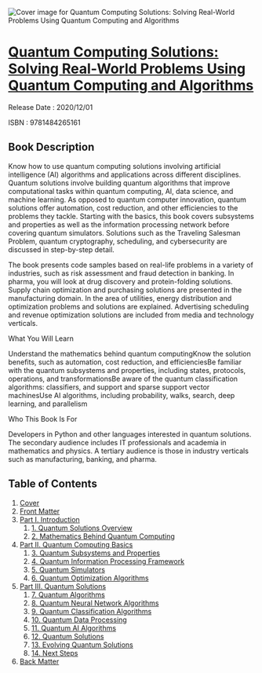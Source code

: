 ![Cover image for Quantum Computing Solutions: Solving Real-World Problems Using Quantum Computing and Algorithms](https://imgdetail.ebookreading.net/cover/cover/202109/EB9781484265161.jpg)

[Quantum Computing Solutions: Solving Real-World Problems Using Quantum Computing and Algorithms](https://ebookreading.net/view/book/Quantum+Computing+Solutions%3A+Solving+Real-World+Problems+Using+Quantum+Computing+and+Algorithms-EB9781484265161_1.html "Quantum Computing Solutions: Solving Real-World Problems Using Quantum Computing and Algorithms")
====================================================================================================================

Release Date : 2020/12/01

ISBN : 9781484265161

Book Description
-----------------

Know how to use quantum computing solutions involving artificial intelligence (AI) algorithms and applications across different disciplines.
Quantum solutions involve building quantum algorithms that improve computational tasks within quantum computing, AI, data science, and machine learning. As opposed to quantum computer innovation, quantum solutions offer automation, cost reduction, and other efficiencies to the problems they tackle.
Starting with the basics, this book&nbsp;covers subsystems and properties as well as the information processing network before covering quantum simulators. Solutions such as the Traveling Salesman Problem, quantum cryptography, scheduling, and cybersecurity are discussed in step-by-step detail.


The book presents code samples based on real-life problems in a variety of industries, such as risk assessment and fraud detection in banking. In pharma, you will look at drug discovery and protein-folding solutions. Supply chain optimization and purchasing solutions are presented in the manufacturing domain. In the area of utilities, energy distribution and optimization problems and solutions are explained. Advertising scheduling and revenue optimization solutions are included from media and technology verticals.


What You Will Learn

Understand the mathematics behind quantum computingKnow the solution benefits, such as automation, cost reduction, and efficienciesBe familiar with the quantum subsystems and properties, including states, protocols, operations, and transformationsBe aware of the quantum classification algorithms: classifiers, and support and sparse support vector machinesUse AI algorithms, including probability, walks, search, deep learning, and parallelism










Who This Book Is For

Developers in Python and other languages interested in quantum solutions. The secondary audience includes IT professionals and academia in mathematics and physics. A tertiary audience is those in industry verticals such as manufacturing, banking, and pharma.

  

Table of Contents
-----------------

1. [Cover](https://ebookreading.net/view/book/Quantum+Computing+Solutions%3A+Solving+Real-World+Problems+Using+Quantum+Computing+and+Algorithms-EB9781484265161_1.html)
1. [Front Matter](https://ebookreading.net/view/book/Quantum+Computing+Solutions%3A+Solving+Real-World+Problems+Using+Quantum+Computing+and+Algorithms-EB9781484265161_2.html)
1. [Part I. Introduction](https://ebookreading.net/view/book/Quantum+Computing+Solutions%3A+Solving+Real-World+Problems+Using+Quantum+Computing+and+Algorithms-EB9781484265161_3.html)
    1. [1.&nbsp;Quantum Solutions Overview](https://ebookreading.net/view/book/Quantum+Computing+Solutions%3A+Solving+Real-World+Problems+Using+Quantum+Computing+and+Algorithms-EB9781484265161_4.html)
    1. [2.&nbsp;Mathematics Behind Quantum Computing](https://ebookreading.net/view/book/Quantum+Computing+Solutions%3A+Solving+Real-World+Problems+Using+Quantum+Computing+and+Algorithms-EB9781484265161_5.html)
1. [Part II. Quantum Computing Basics](https://ebookreading.net/view/book/Quantum+Computing+Solutions%3A+Solving+Real-World+Problems+Using+Quantum+Computing+and+Algorithms-EB9781484265161_6.html)
    1. [3.&nbsp;Quantum Subsystems and Properties](https://ebookreading.net/view/book/Quantum+Computing+Solutions%3A+Solving+Real-World+Problems+Using+Quantum+Computing+and+Algorithms-EB9781484265161_7.html)
    1. [4.&nbsp;Quantum Information Processing Framework](https://ebookreading.net/view/book/Quantum+Computing+Solutions%3A+Solving+Real-World+Problems+Using+Quantum+Computing+and+Algorithms-EB9781484265161_8.html)
    1. [5.&nbsp;Quantum Simulators](https://ebookreading.net/view/book/Quantum+Computing+Solutions%3A+Solving+Real-World+Problems+Using+Quantum+Computing+and+Algorithms-EB9781484265161_9.html)
    1. [6.&nbsp;Quantum Optimization Algorithms](https://ebookreading.net/view/book/Quantum+Computing+Solutions%3A+Solving+Real-World+Problems+Using+Quantum+Computing+and+Algorithms-EB9781484265161_0.html)
1. [Part III. Quantum Solutions](https://ebookreading.net/view/book/Quantum+Computing+Solutions%3A+Solving+Real-World+Problems+Using+Quantum+Computing+and+Algorithms-EB9781484265161_0.html)
    1. [7.&nbsp;Quantum Algorithms](https://ebookreading.net/view/book/Quantum+Computing+Solutions%3A+Solving+Real-World+Problems+Using+Quantum+Computing+and+Algorithms-EB9781484265161_0.html)
    1. [8.&nbsp;Quantum Neural Network Algorithms](https://ebookreading.net/view/book/Quantum+Computing+Solutions%3A+Solving+Real-World+Problems+Using+Quantum+Computing+and+Algorithms-EB9781484265161_0.html)
    1. [9.&nbsp;Quantum Classification Algorithms](https://ebookreading.net/view/book/Quantum+Computing+Solutions%3A+Solving+Real-World+Problems+Using+Quantum+Computing+and+Algorithms-EB9781484265161_0.html)
    1. [10.&nbsp;Quantum Data Processing](https://ebookreading.net/view/book/Quantum+Computing+Solutions%3A+Solving+Real-World+Problems+Using+Quantum+Computing+and+Algorithms-EB9781484265161_0.html)
    1. [11.&nbsp;Quantum AI Algorithms](https://ebookreading.net/view/book/Quantum+Computing+Solutions%3A+Solving+Real-World+Problems+Using+Quantum+Computing+and+Algorithms-EB9781484265161_0.html)
    1. [12.&nbsp;Quantum Solutions](https://ebookreading.net/view/book/Quantum+Computing+Solutions%3A+Solving+Real-World+Problems+Using+Quantum+Computing+and+Algorithms-EB9781484265161_0.html)
    1. [13.&nbsp;Evolving Quantum Solutions](https://ebookreading.net/view/book/Quantum+Computing+Solutions%3A+Solving+Real-World+Problems+Using+Quantum+Computing+and+Algorithms-EB9781484265161_0.html)
    1. [14.&nbsp;Next Steps](https://ebookreading.net/view/book/Quantum+Computing+Solutions%3A+Solving+Real-World+Problems+Using+Quantum+Computing+and+Algorithms-EB9781484265161_0.html)
1. [Back Matter](https://ebookreading.net/view/book/Quantum+Computing+Solutions%3A+Solving+Real-World+Problems+Using+Quantum+Computing+and+Algorithms-EB9781484265161_0.html)
